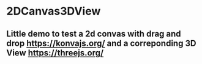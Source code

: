 # 2DCanvas3DView

## Little demo to test a 2d convas with drag and drop https://konvajs.org/ and a correponding 3D View https://threejs.org/
